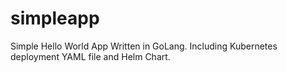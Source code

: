 # simpleapp
Simple Hello World App Written in GoLang.  Including Kubernetes deployment YAML file and Helm Chart.
